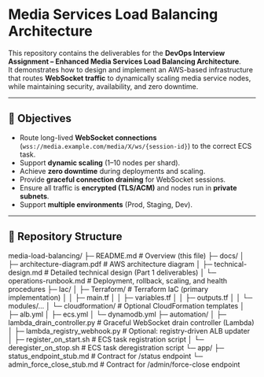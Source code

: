 # Media Services Load Balancing Architecture

This repository contains the deliverables for the **DevOps Interview Assignment – Enhanced Media Services Load Balancing Architecture**.  
It demonstrates how to design and implement an AWS-based infrastructure that routes **WebSocket traffic** to dynamically scaling media service nodes, while maintaining security, availability, and zero downtime.

---

## 🎯 Objectives

- Route long-lived **WebSocket connections** (`wss://media.example.com/media/X/ws/{session-id}`) to the correct ECS task.
- Support **dynamic scaling** (1–10 nodes per shard).
- Achieve **zero downtime** during deployments and scaling.
- Provide **graceful connection draining** for WebSocket sessions.
- Ensure all traffic is **encrypted (TLS/ACM)** and nodes run in **private subnets**.
- Support **multiple environments** (Prod, Staging, Dev).

---

## 📂 Repository Structure

media-load-balancing/
├─ README.md # Overview (this file)
├─ docs/
│ ├─ architecture-diagram.pdf # AWS architecture diagram
│ ├─ technical-design.md # Detailed technical design (Part 1 deliverables)
│ └─ operations-runbook.md # Deployment, rollback, scaling, and health procedures
├─ Iac/
│ ├─ Terraform/ # Terraform IaC (primary implementation)
│ │ ├─ main.tf
│ │ ├─ variables.tf
│ │ ├─ outputs.tf
│ │ └─ modules/...
│ └─ cloudformation/ # Optional CloudFormation templates
│ ├─ alb.yml
│ ├─ ecs.yml
│ └─ dynamodb.yml
├─ automation/
│ ├─ lambda_drain_controller.py # Graceful WebSocket drain controller (Lambda)
│ ├─ lambda_registry_webhook.py # Optional: registry-driven ALB updater
│ ├─ register_on_start.sh # ECS task registration script
│ └─ deregister_on_stop.sh # ECS task deregistration script
└─ app/
├─ status_endpoint_stub.md # Contract for /status endpoint
└─ admin_force_close_stub.md # Contract for /admin/force-close endpoint
